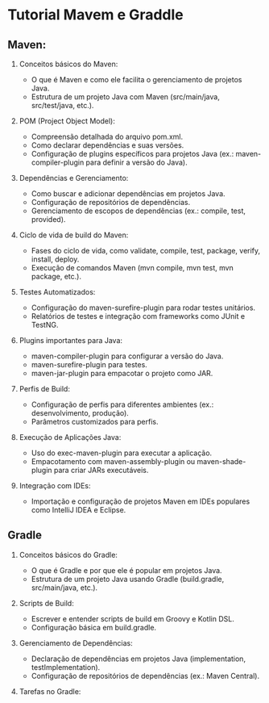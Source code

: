 # Tutorial Mavem e Graddle

## Maven: 
1. Conceitos básicos do Maven:
   - O que é Maven e como ele facilita o gerenciamento de projetos Java.
   - Estrutura de um projeto Java com Maven (src/main/java, src/test/java, etc.).
  
2. POM (Project Object Model):
   - Compreensão detalhada do arquivo pom.xml.
   - Como declarar dependências e suas versões.
   - Configuração de plugins específicos para projetos Java (ex.: maven-compiler-plugin para definir a versão do Java).
  
3. Dependências e Gerenciamento:
   - Como buscar e adicionar dependências em projetos Java.
   - Configuração de repositórios de dependências.
   - Gerenciamento de escopos de dependências (ex.: compile, test, provided).

4. Ciclo de vida de build do Maven:
   - Fases do ciclo de vida, como validate, compile, test, package, verify, install, deploy.
   - Execução de comandos Maven (mvn compile, mvn test, mvn package, etc.).
  
5. Testes Automatizados:
   - Configuração do maven-surefire-plugin para rodar testes unitários.
   - Relatórios de testes e integração com frameworks como JUnit e TestNG.

6. Plugins importantes para Java:
   - maven-compiler-plugin para configurar a versão do Java.
   - maven-surefire-plugin para testes.
   - maven-jar-plugin para empacotar o projeto como JAR.

7. Perfis de Build:
   - Configuração de perfis para diferentes ambientes (ex.: desenvolvimento, produção).
   - Parâmetros customizados para perfis.
  
8. Execução de Aplicações Java:
   - Uso do exec-maven-plugin para executar a aplicação.
   - Empacotamento com maven-assembly-plugin ou maven-shade-plugin para criar JARs executáveis.
  
9. Integração com IDEs:
    - Importação e configuração de projetos Maven em IDEs populares como IntelliJ IDEA e Eclipse.

## Gradle 
1. Conceitos básicos do Gradle:
   - O que é Gradle e por que ele é popular em projetos Java.
   - Estrutura de um projeto Java usando Gradle (build.gradle, src/main/java, etc.).

2. Scripts de Build:
   - Escrever e entender scripts de build em Groovy e Kotlin DSL.
   - Configuração básica em build.gradle.

3. Gerenciamento de Dependências:
   - Declaração de dependências em projetos Java (implementation, testImplementation).
   - Configuração de repositórios de dependências (ex.: Maven Central).

4. Tarefas no Gradle: 
